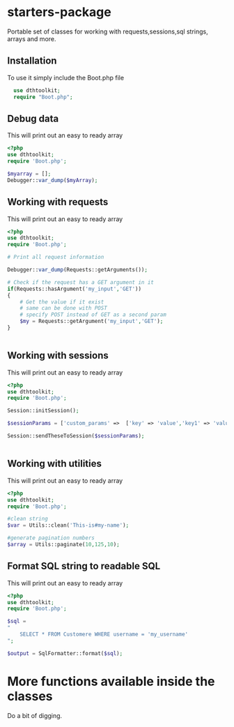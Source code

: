 # starters-package

Portable set of classes for working with requests,sessions,sql strings, arrays and more.


## Installation

To use it simply include the Boot.php file

```php
  use dthtoolkit;
  require "Boot.php";
```
    
## Debug data
This will print out an easy to ready array

``` php
<?php
use dthtoolkit;
require 'Boot.php';

$myarray = [];
Debugger::var_dump($myArray);

```

## Working with requests
This will print out an easy to ready array

``` php
<?php
use dthtoolkit;
require 'Boot.php';

# Print all request information

Debugger::var_dump(Requests::getArguments());

# Check if the request has a GET argument in it
if(Requests::hasArgument('my_input','GET'))
{
    # Get the value if it exist
    # same can be done with POST
    # specify POST instead of GET as a second param
    $my = Requests::getArgument('my_input','GET');
}



```


## Working with sessions
This will print out an easy to ready array

``` php
<?php
use dthtoolkit;
require 'Boot.php';

Session::initSession();

$sessionParams = ['custom_params' =>  ['key' => 'value','key1' => 'value1','key2' => 'value2']];

Session::sendTheseToSession($sessionParams);



```


## Working with utilities
This will print out an easy to ready array

``` php
<?php
use dthtoolkit;
require 'Boot.php';

#clean string
$var = Utils::clean('This-is#my-name');

#generate pagination numbers
$array = Utils::paginate(10,125,10);

```

## Format SQL string to readable SQL
This will print out an easy to ready array

``` php
<?php
use dthtoolkit;
require 'Boot.php';

$sql = 
"
    SELECT * FROM Customere WHERE username = 'my_username'
";

$output = SqlFormatter::format($sql);
```

# More functions available inside the classes
Do a bit of digging.
